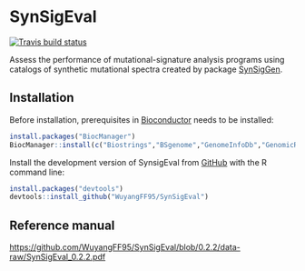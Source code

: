 
<!-- README.md is generated from README.Rmd. Please edit that file -->

# SynSigEval

<!-- badges: start -->

[![Travis build
status](https://travis-ci.com/WuyangFF95/SynSigEval.svg?branch=0.2.2)](https://travis-ci.com/WuyangFF95/SynSigEval)

<!-- badges: end -->

Assess the performance of mutational-signature analysis programs using
catalogs of synthetic mutational spectra created by package
[SynSigGen](https://github.com/steverozen/SynSigGen).

## Installation

Before installation, prerequisites in
[Bioconductor](https://www.bioconductor.org/) needs to be installed:

``` r
install.packages("BiocManager")
BiocManager::install(c("Biostrings","BSgenome","GenomeInfoDb","GenomicRanges"))
```

Install the development version of SynsigEval from
[GitHub](https://github.com/) with the R command line:

``` r
install.packages("devtools")
devtools::install_github("WuyangFF95/SynSigEval")
```

## Reference manual

<https://github.com/WuyangFF95/SynSigEval/blob/0.2.2/data-raw/SynSigEval_0.2.2.pdf>
